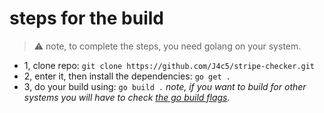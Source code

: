 # steps for the build
> ⚠️ note, to complete the steps, you need golang on your system.
- 1, clone repo: `git clone https://github.com/J4c5/stripe-checker.git`
- 2, enter it, then install the dependencies: `go get .`
- 3, do your build using: `go build .` _note, if you want to build for other systems you will have to check [the go build flags](https://www.digitalocean.com/community/tutorials/customizing-go-binaries-with-build-tags)._
